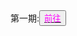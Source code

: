 <html>
	<head>
		<title>沙雕日报</title>
	    <style type="text/css">
		<!--
			.red{color:#FF0000}
			.green{color:#00FF00}
			.purple{color: #FF00FF}
		-->
        </style>
	</head>
  <body>
<div>第一期:<button title="hello"><a href="https://zhouningyuan1234.github.io/he-first-issue-of-sand-carving-daily/"><span class="purple">前往</span></a></button></div>
  </body>
  </html>
